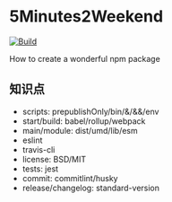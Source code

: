 # 5Minutes2Weekend

[![Build](https://img.shields.io/travis/kingback/5Minutes2Weekend.svg)](https://travis-ci.org/kingback/5Minutes2Weekend)

How to create a wonderful npm package

## 知识点

* scripts: prepublishOnly/bin/&/&&/env
* start/build: babel/rollup/webpack
* main/module: dist/umd/lib/esm
* eslint
* travis-cli
* license: BSD/MIT
* tests: jest
* commit: commitlint/husky
* release/changelog: standard-version


